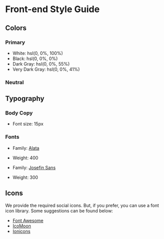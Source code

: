 # Front-end Style Guide

## Colors

### Primary

-   White: hsl(0, 0%, 100%)
-   Black: hsl(0, 0%, 0%)
-   Dark Gray: hsl(0, 0%, 55%)
-   Very Dark Gray: hsl(0, 0%, 41%)

### Neutral

## Typography

### Body Copy

-   Font size: 15px

### Fonts

-   Family: [Alata](https://fonts.google.com/specimen/Alata)
-   Weight: 400

-   Family: [Josefin Sans](https://fonts.google.com/specimen/Josefin+Sans)
-   Weight: 300

## Icons

We provide the required social icons. But, if you prefer, you can use a font icon library. Some suggestions can be found below:

-   [Font Awesome](https://fontawesome.com)
-   [IcoMoon](https://icomoon.io)
-   [Ionicons](https://ionicons.com)


